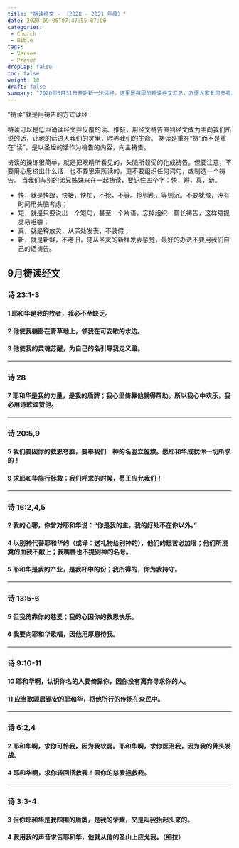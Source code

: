 ```yaml
---
title: "祷读经文 - （2020 - 2021 年度）"
date: 2020-09-06T07:47:55-07:00
categories:
 - Church
 - Bible
tags:
 - Verses
 - Prayer
dropCap: false
toc: false
weight: 10
draft: false
summary: "2020年8月31日开始新一轮读经。这里是每周的祷读经文汇总，方便大家复习参考。经文按照时间先后次序排列。最近一周的祷读经文在上面，以前的经文放在下面。"
---
```

“祷读”就是用祷告的方式读经

祷读可以是低声诵读经文并反覆的读、推敲，用经文祷告直到经文成为主向我们所说的话，让祂的话进入我们的灵里，喂养我们的生命。
祷读是重在“祷”而不是重在“读”，是以圣经的话作为祷告的内容，向主祷告。

祷读的操练很简单，就是把眼睛所看见的，头脑所领受的化成祷告。但要注意，不要用心思挤出什么话，也不要思索所读的，更不要组织任何词句，或制造一个祷告。
当我们与别的弟兄姊妹来在一起祷读，要记住四个字：快，短，真，新。
* 快，就是快跟，快接，快加，不抢，不等。抢则乱，等则沉。不要犹豫，没有时间用头脑考虑；
* 短，就是只要说出一个短句，甚至一个片语，忘掉组织一篇长祷告，这样易提灵易咀嚼；
* 真，就是释放灵，从深处发表，不装假；
* 新，就是新鲜，不老旧，随从圣灵的新样发表感觉，最好的办法不要用我们自己的话祷告。

## 9月祷读经文

### 诗 23:1-3
####    1	耶和华是我的牧者，我必不至缺乏。
####    2	他使我躺卧在青草地上，领我在可安歇的水边。
####    3	他使我的灵魂苏醒，为自己的名引导我走义路。

<hr>

### 诗 28
####    7	耶和华是我的力量，是我的盾牌；我心里倚靠他就得帮助。所以我心中欢乐，我必用诗歌颂赞他。

<hr>

### 诗 20:5,9
#### 5	我们要因你的救恩夸胜，要奉我们　神的名竖立旌旗。愿耶和华成就你一切所求的！
#### 9	求耶和华施行拯救；我们呼求的时候，愿王应允我们！

<hr>

### 诗 16:2,4,5
#### 2	我的心哪，你曾对耶和华说：“你是我的主，我的好处不在你以外。”
#### 4	以别神代替耶和华的（或译：送礼物给别神的），他们的愁苦必加增；他们所浇奠的血我不献上；我嘴唇也不提别神的名号。
#### 5	耶和华是我的产业，是我杯中的份；我所得的，你为我持守。

<hr>

### 诗 13:5-6
####    5	但我倚靠你的慈爱；我的心因你的救恩快乐。
####    6	我要向耶和华歌唱，因他用厚恩待我。
    
<hr>

### 诗 9:10-11
####    10	耶和华啊，认识你名的人要倚靠你，因你没有离弃寻求你的人。
####    11	应当歌颂居锡安的耶和华，将他所行的传扬在众民中。

<hr>

### 诗 6:2,4
####    2	耶和华啊，求你可怜我，因为我软弱。耶和华啊，求你医治我，因为我的骨头发战。
####    4	耶和华啊，求你转回搭救我！因你的慈爱拯救我。

<hr>

### 诗 3:3-4
####     3	但你耶和华是我四围的盾牌，是我的荣耀，又是叫我抬起头来的。
####     4	我用我的声音求告耶和华，他就从他的圣山上应允我。（细拉）
